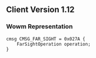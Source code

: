 ## Client Version 1.12

### Wowm Representation
```rust,ignore
cmsg CMSG_FAR_SIGHT = 0x027A {
    FarSightOperation operation;    
}

```
